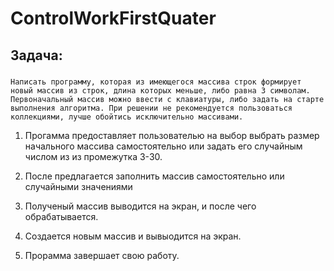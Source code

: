 # ControlWorkFirstQuater 

## Задача: 

###
` Написать программу, которая из имеющегося массива строк формирует новый массив из строк, длина которых меньше, либо равна 3 символам. Первоначальный массив можно ввести с клавиатуры, либо задать на старте выполнения алгоритма. При решении не рекомендуется пользоваться коллекциями, лучше обойтись исключительно массивами. `
 
 1. Прогамма предоставляет пользователью на выбор выбрать размер начального массива самостоятельно или задать его случайным числом из из промежутка 3-30.

 2. После предлагается заполнить массив самостоятельно или случайными  значениями

 3. Полученый массив выводится на экран, и после чего обрабатывается.
 4. Создается новым массив и вывыодится на экран.
 5. Прорамма завершает свою работу.